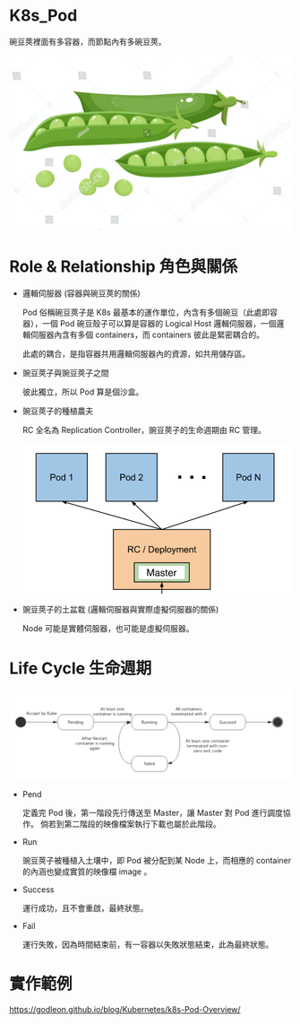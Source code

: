 # K8s_Pod
碗豆莢裡面有多容器，而節點內有多碗豆莢。

![pod](https://raw.githubusercontent.com/QueenieCplusplus/K8s_Pod/master/pod.png)

# Role & Relationship 角色與關係

* 邏輯伺服器 (容器與碗豆莢的關係)

    Pod 俗稱碗豆莢子是 K8s 最基本的運作單位，內含有多個碗豆（此處即容器），一個 Pod 碗豆殼子可以算是容器的 Logical Host 邏輯伺服器，一個邏輯伺服器內含有多個 containers，而 containers 彼此是緊密耦合的。

    此處的耦合，是指容器共用邏輯伺服器內的資源，如共用儲存區。

* 豌豆莢子與豌豆莢子之間

    彼此獨立，所以 Pod 算是個沙盒。
    
* 豌豆莢子的種植農夫

   RC 全名為 Replication Controller，豌豆莢子的生命週期由 RC 管理。
   
   ![rc](https://raw.githubusercontent.com/QueenieCplusplus/K8s_Pod/master/RC.png)

* 豌豆莢子的土盆栽 (邏輯伺服器與實際虛擬伺服器的關係)

    Node 可能是實體伺服器，也可能是虛擬伺服器。

# Life Cycle 生命週期

![pod life cycle](https://raw.githubusercontent.com/QueenieCplusplus/K8s_Pod/master/Life%20Cycle.png)

* Pend

  定義完 Pod 後，第一階段先行傳送至 Master，讓 Master 對 Pod 進行調度協作。
  倘若到第二階段的映像檔案執行下載也屬於此階段。

* Run 

  豌豆莢子被種植入土壤中，即 Pod 被分配到某 Node 上，而相應的 container 的內涵也變成實質的映像檔 image 。

* Success

  運行成功，且不會重啟，最終狀態。

* Fail

  運行失敗，因為時間結束前，有一容器以失敗狀態結束，此為最終狀態。


# 實作範例

  https://godleon.github.io/blog/Kubernetes/k8s-Pod-Overview/
